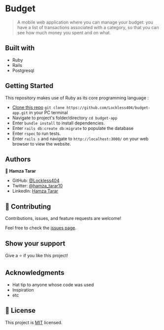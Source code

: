 # Budget

>  A mobile web application where you can manage your budget: you have a list of transactions associated with a category, so that you can see how much money you spent and on what.

## Built with
  - Ruby
  - Rails
  - Postgresql

## Getting Started

This repository makes use of Ruby as its core programming language :

- [Clone this repo](https://github.com/Lockless404/budget-app)
 `git clone https://github.com/Lockless404/budget-app.git` in your PC terminal
- Navigate to project's folder/directory
  `cd budget-app`
- Enter `bundle install` to install dependencies.
- Enter `rails db:create db:migrate` to populate the database
- Enter `rspec` to run tests.
- Enter `rails s` and navigate to `http://localhost:3000/` on your web browser to view the website.

## Authors

👤 **Hamza Tarar**

- GitHub: [@Lockless404](https://github.com/Lockless404)
- Twitter: [@hamza_tarar10](https://twitter.com/hamza_tarar10)
- LinkedIn: [Hamza Tarar](https://www.linkedin.com/in/hamzaalitarar/)

## 🤝 Contributing

Contributions, issues, and feature requests are welcome!

Feel free to check the [issues page](../../issues/).

## Show your support

Give a ⭐️ if you like this project!

## Acknowledgments

- Hat tip to anyone whose code was used
- Inspiration
- etc

## 📝 License

This project is [MIT](./MIT.md) licensed.
